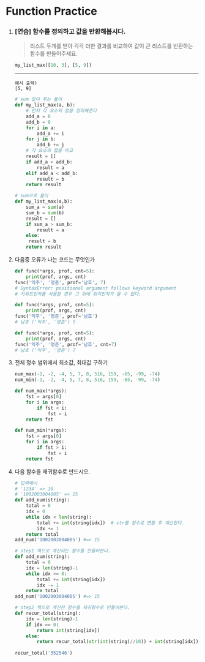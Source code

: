 # Function Practice

1. ### [연습] 함수를 정의하고 값을 반환해봅시다.

   > 리스트 두개를 받아 각각 더한 결과를 비교하여 값이 큰 리스트를 반환하는 함수를 만들어주세요.

   ```python
   my_list_max([10, 3], [5, 9])
   ```

   ---

   ```
   예시 출력)
   [5, 9]
   ```

   ```python
   # sum 없이 푸는 풀이
   def my_list_max(a, b):
       # 먼저 각 요소의 합을 정의해준다
       add_a = 0
       add_b = 0
       for i in a:
           add_a += i
       for j in b:
           add_b += j
       # 각 요소의 합을 비교
       result = []
       if add_a > add_b:
           result = a
       elif add_a < add_b:
           result = b
       return result
   ```

   ```python
   # sum으로 풀이
   def my_list_max(a,b):
       sum_a = sum(a)
       sum_b = sum(b)
       result = []
       if sum_a > sum_b:
           result = a
       else:
   		result = b
       return result
   ```

2. 다음중 오류가 나는 코드는 무엇인가

   ```python
   def func(*args, prof, cnt=5):
       print(prof, args, cnt)
   func('익주', '명준', prof='남호', 7)
   # SyntaxError: positional argument follows keyword argument
   # 키워드인자를 사용할 경우 그 뒤에 위치인자가 올 수 없다.
   ```

   ```python
   def func(*args, prof, cnt=5):
       print(prof, args, cnt)
   func('익주', '명준', prof='남호')
   # 남호 ('익주', '명준') 5
   ```

   ```python
   def func(*args, prof, cnt=5):
       print(prof, args, cnt)
   func('익주', '명준', prof='남호', cnt=7)
   # 남호 ('익주', '명준') 7
   ```

3. 전체 정수 범위에서 최소값, 최대값 구하기

   ```python
   num_max(-1, -2, -4, 5, 7, 8, 516, 159, -65, -99, -74)
   num_min(-1, -2, -4, 5, 7, 8, 516, 159, -65, -99, -74)
   ```

   ```python
   def num_max(*args):
       fst = args[0]
       for i in args:
           if fst < i:
               fst = i
       return fst
   
   def num_min(*args):
       fst = args[0]
       for i in args:
           if fst > i:
               fst = i
       return fst
   ```

4. 다음 함수을 재귀함수로 만드시오.

   ```python
   # 입력예시
   # '1234' => 10
   # '1002003004005' => 15
   def add_num(string):
       total = 0
       idx = 0
       while idx < len(string):
           total += int(string[idx])  # str를 정수로 변환 후 계산한다.
           idx += 1
       return total
   add_num('1002003004005') #=> 15
   ```

   ```python
   # step1 역으로 계산되는 함수를 만들어본다.
   def add_num(string):
       total = 0
       idx = len(string)-1
       while idx >= 0:
           total += int(string[idx])
           idx -= 1
       return total
   add_num('1002003004005') #=> 15
   ```

   ```python
   # step2 역으로 계산된 함수를 재귀함수로 만들어본다.
   def recur_total(string):
       idx = len(string)-1
       if idx == 0:
           return int(string[idx])
       else:
           return recur_total(str(int(string)//10)) + int(string[idx])
       
   recur_total('352546')
   ```

   



